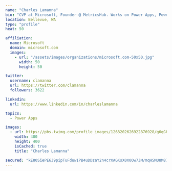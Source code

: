 ```yaml
---
name: "Charles Lamanna"
bio: "CVP at Microsoft, Founder @ MetricsHub. Works on Power Apps, Power Automate, Power Virtual Agent, Common Data Service and Dynamics 365."
location: Bellevue, WA
type: "profile"
heat: 50

affiliation:
  name: Microsoft
  domain: microsoft.com
  images:
    - url: "/assets/images/organizations/microsoft.com-50x50.jpg"
      width: 50
      height: 50

twitter:
  username: clamanna
  url: https://twitter.com/clamanna
  followers: 3622

linkedin:
  url: https://www.linkedin.com/in/charleslamanna

topics:
  - Power Apps

images:
  - url: https://pbs.twimg.com/profile_images/1263202626922876928/g6qGbHZ-_400x400.jpg
    width: 400
    height: 400
    isCached: true
    title: "Charles Lamanna"

secured: "kE80SiePE6J9pipTuFduwIPB4uDDzaY2n4crXAGKsX0X0Ow7JM/mqHSMU8M873h2keZIx5LHNczD6imwlHqqzhWaypBsMaVwOol7OZt2UNnu3saINDhkLiCBCkc4x11q5w6dKOXZmRKG7aGED6mjRYqRafiuK9wD5iLiCzuOuKEMuG49OT2j2erJ/DxgBibrzLMw10yP8dA/7jN35D5Lf7t3Nu9mz7oVsWT3bH+wvKh/W+4JWYsVTnIcgkWWFFaLdEkYEeeD+SI35qQ30zD69kaMNeae3OIE+16FDge+2+rcbc0GitXKq9TyxAq041yGQ4Xd/rzV8bPVt0mMZdFJMTi1UZy+tPrYSSmQw3A3qOnwUnEJ+DXzxGV8SmdtfYWpibeZ+I1cAh3c7d8y7ibzugqLo4x3ChWX572S+fu5Esg=;Ex0e4v3GJyWelePQgqbh5g=="
---
```


